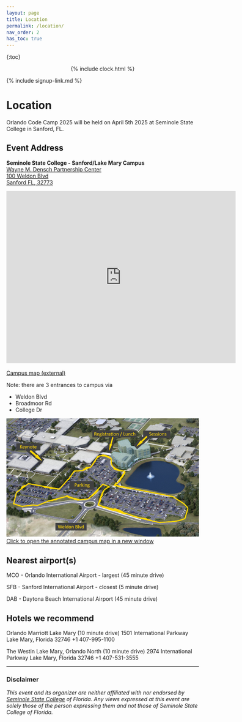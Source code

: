 ```yaml
---
layout: page
title: Location
permalink: /location/
nav_order: 2
has_toc: true
---
```


{:toc}


<div id="countdown-clock" style="text-align: center;">{% include clock.html %}</div>

{% include signup-link.md %}

# Location

Orlando Code Camp 2025 will be held on April 5th 2025 at Seminole State College in Sanford, FL.

## Event Address

<p>
  <strong>Seminole State College - Sanford/Lake Mary Campus</strong><br/>
  <a href="https://maps.google.com/?q=Wayne+M.+Densch+Partnership+Center,+Seminole+State+College,+100+Weldon+Blvd,+Sanford+FL+32773" target="_blank">
    Wayne M. Densch Partnership Center<br />
    100 Weldon Blvd<br/>
    Sanford FL, 32773
  </a>
</p>

<!-- [Google Maps (external)](https://maps.app.goo.gl/Y85J2V6d3RyRTnPe7){:target="_blank"} -->

<iframe src="https://www.google.com/maps/embed?pb=!1m18!1m12!1m3!1d1749.0897107327119!2d-81.30701413734684!3d28.744059558742478!2m3!1f0!2f0!3f0!3m2!1i1024!2i768!4f13.1!3m3!1m2!1s0x88e76d180ab1b97b%3A0xd7369878036400a1!2sWayne%20M.%20Densch%20Partnership%20Center!5e0!3m2!1sen!2sus!4v1663965771738!5m2!1sen!2sus" width="600" height="450" style="border:0;" allowfullscreen="" loading="lazy" referrerpolicy="no-referrer-when-downgrade"></iframe>

<a href="https://maps.seminolestate.edu/#!BLD_2016012779162" target="_blank">Campus map (external)</a>

Note: there are 3 entrances to campus via

+ Weldon Blvd
+ Broadmoor Rd
+ College Dr

<a href="/assets/img/maps/Seminole State Landmarks - Full-Size.png" alt="Full Size Map of Event Landmarks at Seminole State" target="_blank">
  <img src="/assets/img/maps/Seminole State Landmarks - Thumbnail.png"  alt="Thumbnail Map of Event Landmarks at Seminole State" />
  Click to open the annotated campus map in a new window
</a>

## Nearest airport(s)

MCO - Orlando International Airport - largest (45 minute drive)

SFB - Sanford International Airport - closest (5 minute drive)

DAB - Daytona Beach International Airport (45 minute drive)

## Hotels we recommend

Orlando Marriott Lake Mary (10 minute drive)
1501 International Parkway
Lake Mary, Florida 32746
+1 407-995-1100

<p />

The Westin Lake Mary, Orlando North (10 minute drive)
2974 International Parkway
Lake Mary, Florida 32746
+1 407-531-3555

---
<h3 id=disclaimer>Disclaimer</h3>
 <p><em>This event and its organizer are neither affiliated with nor endorsed by <a href="https://www.seminolestate.edu/slm" target="_blank">Seminole State College</a> of Florida. Any views expressed at this event are solely those of the person expressing them and not those of Seminole State College of Florida.</em></p>
